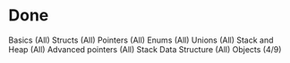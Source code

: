 # Done
Basics (All)
Structs (All)
Pointers (All)
Enums (All)
Unions (All)
Stack and Heap (All)
Advanced pointers (All)
Stack Data Structure (All)
Objects (4/9)
